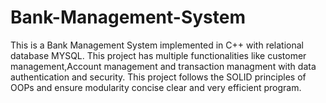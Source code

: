 # Bank-Management-System
This is a Bank Management System implemented in C++ with relational database MYSQL. This project has multiple functionalities like customer management,Account management and transaction managment with data authentication and security. This project follows the SOLID principles of OOPs and ensure modularity concise clear and very efficient program.
